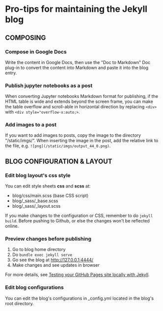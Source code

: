 # Pro-tips for maintaining the Jekyll blog

## COMPOSING 

### Compose in Google Docs

Write the content in Google Docs, then use the "Doc to Markdown" Doc plug-in to convert the content into Markdown and paste it into the blog entry. 

### Publish jupyter notebooks as a post

When converting Jupyter notebooks Markdown format for publishing, if the HTML table is wide and extends beyond the screen frame, you can make the table overflow and scroll-able in horizontal direction by replacing `<div>` with `<div style="overflow-x:auto;>`.

### Add images to a post

If you want to add images to posts, copy the image to the directory "/static/imgs/". When inserting the image in the post, add the relative link to the file, e.g. `![png](/static/imgs/output_44_0.png)`.

## BLOG CONFIGURATION & LAYOUT

### Edit blog layout's css style 

You can edit style sheets __css__ and __scss__ at: 

* blog/css/main.scss (base CSS script)
* blog/\_sass/\_base.scss
* blog/\_sass/\_layout.scss 

If you make changes to the configuration or CSS, remember to do `jekyll build`. Before pushing to Github, or else the changes won't be reflected online.

### Preview changes before publishing

1. Go to blog home directory
2. Do `bundle exec jekyll serve`
3. Go see the blog at http://127.0.0.1:4444/
4. Make changes and see updates in browser

For more details, see [Testing your GitHub Pages site locally with Jekyll](https://docs.github.com/en/pages/setting-up-a-github-pages-site-with-jekyll/testing-your-github-pages-site-locally-with-jekyll).

### Edit blog configurations

You can edit the blog's configurations in \_config.yml located in the blog's root directory.
